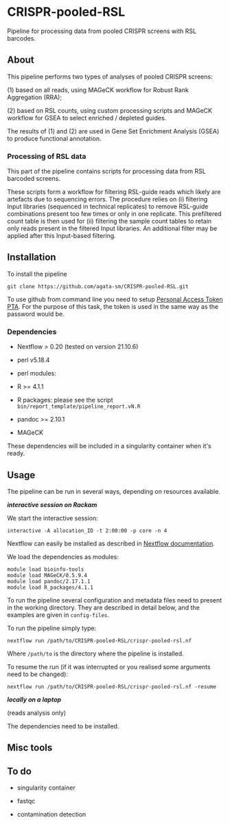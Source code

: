 # CRISPR-pooled-RSL
Pipeline for processing data from pooled CRISPR screens with RSL barcodes.

## About

This pipeline performs two types of analyses of pooled CRISPR screens:

(1) based on all reads, using MAGeCK workflow for Robust Rank Aggregation (RRA);

(2) based on RSL counts, using custom processing scripts and MAGeCK workflow for GSEA to select enriched / depleted guides.

The results of (1) and (2) are used in Gene Set Enrichment Analysis (GSEA) to produce functional annotation.


### Processing of RSL data

This part of the pipeline contains scripts for processing data from RSL barcoded screens.

These scripts form a workflow for filtering RSL-guide reads which likely are artefacts due to sequencing errors. The procedure relies on (i) filtering Input libraries (sequenced in technical replicates) to remove RSL-guide combinations present too few times or only in one replicate. This prefiltered count table is then used for (ii) filtering the sample count tables to retain only reads present in the filtered Input libraries. An additional filter may be applied after this Input-based filtering.



## Installation

To install the pipeline

```
git clone https://github.com/agata-sm/CRISPR-pooled-RSL.git
```

To use github from command line you need to setup [Personal Access Token PTA](https://docs.github.com/en/authentication/keeping-your-account-and-data-secure/creating-a-personal-access-token). For the purpose of this task, the token is used in the same way as the password would be.




### Dependencies

* Nextflow > 0.20 (tested on version 21.10.6)

* perl v5.18.4

* perl modules: 

* R >= 4.1.1

* R packages: please see the script `bin/report_template/pipeline_report.vN.R`

* pandoc >= 2.10.1

* MAGeCK


These dependencies will be included in a singularity container when it's ready.

## Usage

The pipeline can be run in several ways, depending on resources available.


***interactive session on Rackam***


We start the interactive session:

```
interactive -A allocation_ID -t 2:00:00 -p core -n 4
```

Nextflow can easily be installed as described in [Nextflow documentation](https://www.nextflow.io/docs/latest/getstarted.html). 


We load the dependencies as modules:

```
module load bioinfo-tools
module load MAGeCK/0.5.9.4
module load pandoc/2.17.1.1
module load R_packages/4.1.1
```

To run the pipeline several configuration and metadata files need to present in the working directory. They are described in detail below, and the examples are given in `config-files`.

To run the pipeline simply type:

```
nextflow run /path/to/CRISPR-pooled-RSL/crispr-pooled-rsl.nf
```

Where `/path/to` is the directory where the pipeline is installed.


To resume the run (if it was interrupted or you realised some arguments need to be changed):

```
nextflow run /path/to/CRISPR-pooled-RSL/crispr-pooled-rsl.nf -resume
```



***locally on a laptop***

(reads analysis only)

The dependencies need to be installed.





## Misc tools



## To do

* singularity container

* fastqc

* contamination detection


